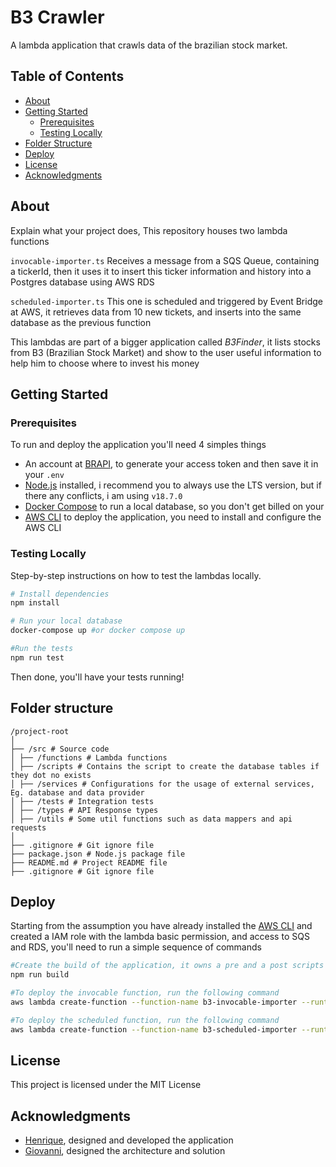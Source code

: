 # B3 Crawler

A lambda application that crawls data of the brazilian stock market.

## Table of Contents

- [About](#about)
- [Getting Started](#getting-started)
  - [Prerequisites](#prerequisites)
  - [Testing Locally](#testing-locally)
- [Folder Structure](#folder-structure)
- [Deploy](#deploy)
- [License](#license)
- [Acknowledgments](#acknowledgments)

## About

Explain what your project does,
This repository houses two lambda functions

`invocable-importer.ts`
Receives a message from a SQS Queue, containing a tickerId, then it uses it to insert this ticker information and history into a Postgres database using AWS RDS

`scheduled-importer.ts`
This one is scheduled and triggered by Event Bridge at AWS, it retrieves data from 10 new tickets, and inserts into the same database as the previous function

This lambdas are part of a bigger application called *B3Finder*, it lists stocks from B3 (Brazilian Stock Market) and show to the user useful information to help him to choose where to invest his money

## Getting Started
### Prerequisites

To run and deploy the application you'll need 4 simples things

- An account at [BRAPI](https://brapi.dev/), to generate your access token and then save it in your `.env` 
- [Node.js](https://nodejs.org/en) installed, i recommend you to always use the LTS version, but if there any conflicts, i am using `v18.7.0`
- [Docker Compose](https://docs.docker.com/compose/) to run a local database, so you don't get billed on your
- [AWS CLI](https://docs.aws.amazon.com/cli/) to deploy the application, you need to install and configure the AWS CLI

### Testing Locally

Step-by-step instructions on how to test the lambdas locally.

```bash
# Install dependencies 
npm install

# Run your local database
docker-compose up #or docker compose up

#Run the tests
npm run test

```
Then done, you'll have your tests running!

## Folder structure

```
/project-root
│
├── /src # Source code
│ ├── /functions # Lambda functions
│ ├── /scripts # Contains the script to create the database tables if they dot no exists
│ ├── /services # Configurations for the usage of external services, Eg. database and data provider
│ ├── /tests # Integration tests
│ ├── /types # API Response types
│ ├── /utils # Some util functions such as data mappers and api requests
│
├── .gitignore # Git ignore file
├── package.json # Node.js package file
├── README.md # Project README file
├── .gitignore # Git ignore file
```

## Deploy 

Starting from the assumption you have already installed the [AWS CLI](#prerequisites) and created a IAM role with the lambda basic permission, and access to SQS and RDS, you'll need to run a simple sequence of commands

```bash
#Create the build of the application, it owns a pre and a post scripts as you can se in the package.json ile
npm run build

#To deploy the invocable function, run the following command
aws lambda create-function --function-name b3-invocable-importer --runtime "nodejs18.x" --role arn:aws:iam::12345678910:role/your-lambda-role--zip-file "fileb://dist/invocable-importer.zip" --handler invocable-importer.handler

#To deploy the scheduled function, run the following command
aws lambda create-function --function-name b3-scheduled-importer --runtime "nodejs18.x" --role arn:aws:iam::12345678910:role/your-lambda-role --zip-file "fileb://dist/scheduled-importer.zip" --handler scheduled-importer.handler
```

## License

This project is licensed under the MIT License 

## Acknowledgments

 - [Henrique](https://www.linkedin.com/in/henriquecds/), designed and developed the application
 - [Giovanni](https://www.linkedin.com/in/giovanni-sacchitiello), designed the architecture and solution

